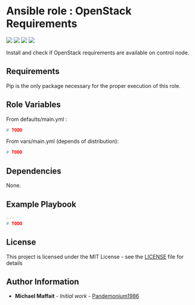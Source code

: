 # Ansible role : OpenStack Requirements

![](https://img.shields.io/github/release/Pandemonium1986/ansible-role-os-requirements.svg)
![](https://img.shields.io/github/repo-size/Pandemonium1986/ansible-role-os-requirements.svg)
![](https://img.shields.io/github/release-date/Pandemonium1986/ansible-role-os-requirements.svg)
![](https://img.shields.io/github/license/Pandemonium1986/ansible-role-os-requirements.svg)

Install and check if OpenStack requirements are available on control node.

## Requirements

Pip is the only package necessary for the proper execution of this role.

## Role Variables

From defaults/main.yml :

```yaml
# TODO
```

From vars/main.yml (depends of distribution):

```yaml
# TODO
```

## Dependencies

None.

## Example Playbook

```yaml
---
# TODO
```

## License

This project is licensed under the MIT License - see the [LICENSE](./LICENSE) file for details

## Author Information

-   **Michael Maffait** - _Initial work_ - [Pandemonium1986](https://github.com/Pandemonium1986)
